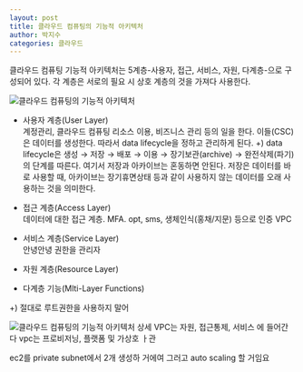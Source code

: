 ```yaml
---
layout: post
title: 클라우드 컴퓨팅의 기능적 아키텍처
author: 박지수
categories: 클라우드
---
```



클라우드 컴퓨팅 기능적 아키텍처는 5계층-사용자, 접근, 서비스, 자원, 다계층-으로 구성되어 있다. 각 계층은 서로의 필요 시 상호 계층의 것을 가져다 사용한다. 

![클라우드 컴퓨팅의 기능적 아키텍처](https://jisoo449.github.io/assets/images/post/클라우드-컴퓨팅의-기능적-아키텍처.png)

- 사용자 계층(User Layer)  
	계정관리, 클라우드 컴퓨팅 리소스 이용, 비즈니스 관리 등의 일을 한다.
	이들(CSC)은 데이터를 생성한다. 따라서 data lifecycle을 정하고 관리하게 된다.
	+) data lifecycle은 생성 → 저장 → 배포 → 이용 → 장기보관(archive) → 완전삭제(파기) 의 단계를 따른다. 여기서 저장과 아카이브는 혼동하면 안된다. 저장은 데이터를 바로 사용할 때, 아카이브는 장기휴면상태 등과 같이 사용하지 않는 데이터를 오래 사용하는 것을 의미한다. 

- 접근 계층(Access Layer)  
	데이터에 대한 접근 계층.
	MFA. opt, sms, 생체인식(홍채/지문) 등으로 인증
	VPC
 
- 서비스 계층(Service Layer)  
	안녕안녕
	권한을 관리자

- 자원 계층(Resource Layer)  
	

- 다계층 기능(Mlti-Layer Functions)  


+) 절대로 루트권한을 사용하지 말어

![클라우드 컴퓨팅의 기능적 아키텍처 상세](https://jisoo449.github.io/assets/images/post/클라우드-컴퓨팅의-기능적-아키텍처-상세.png)
VPC는 자원, 접근통제, 서비스 에 들어간다 
vpc는 프로비저닝, 플랫폼 및 가상호 ㅏ관

ec2를 private subnet에서 2개 생성하 거에여
그러고 auto scaling 할 거임요

